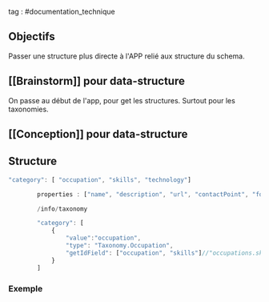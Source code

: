 tag : #documentation_technique 

## Objectifs
Passer une structure plus directe à l'APP relié aux structure du schema.

## [[Brainstorm]] pour data-structure
On passe au début de l'app, pour get les structures. Surtout pour les taxonomies.

## [[Conception]] pour data-structure


## Structure

```javascript
"category": [ "occupation", "skills", "technology"]

        properties : ["name", "description", "url", "contactPoint", "fondationDate", "offers", "domains"];

        /info/taxonomy

        "category": [
            {
                "value":"occupation",
                "type": "Taxonomy.Occupation",
                "getIdField": ["occupation", "skills"]//"occupations.skills"
            }
        ]
```

### Exemple

```javascript

```